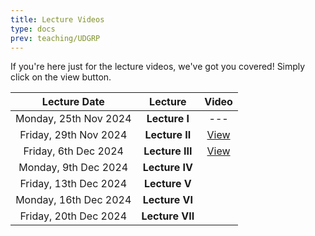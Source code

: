 ```yaml
---
title: Lecture Videos
type: docs
prev: teaching/UDGRP
---
```

If you're here just for the lecture videos, we've got you covered! Simply click on the view button.

|     Lecture Date      |      Lecture     |    Video    |
|:---------------------:|:---------------------:|:----------------:|
| Monday, 25th Nov 2024 | **Lecture I**     | --- |
| Friday, 29th Nov 2024 | **Lecture II**    |  [View](https://drive.google.com/file/d/15HMkkSBmOjMMYW94HgiuHWbCY3PVhSSD/view?usp=sharing) |
| Friday, 6th Dec 2024  | **Lecture III**   |  [View]() |
| Monday, 9th Dec 2024  | **Lecture IV**    |   |
| Friday, 13th Dec 2024 | **Lecture V**     |   |
| Monday, 16th Dec 2024 | **Lecture VI**    |   |
| Friday, 20th Dec 2024 | **Lecture VII**   |   |
